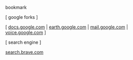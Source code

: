 bookmark

[ google forks ]

[ [docs.google.com](https://docs.google.com) | [earth.google.com](https://earth.google.com/web) | [mail.google.com](https://mail.google.com/mail/u/1/#inbox) | [voice.google.com](https://voice.google.com/u/0/messages) ]

[ search engine ]

[search.brave.com](https://search.brave.com)
